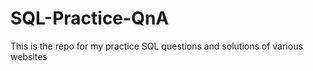 # SQL-Practice-QnA
This is the repo for my practice SQL questions and solutions of various websites
